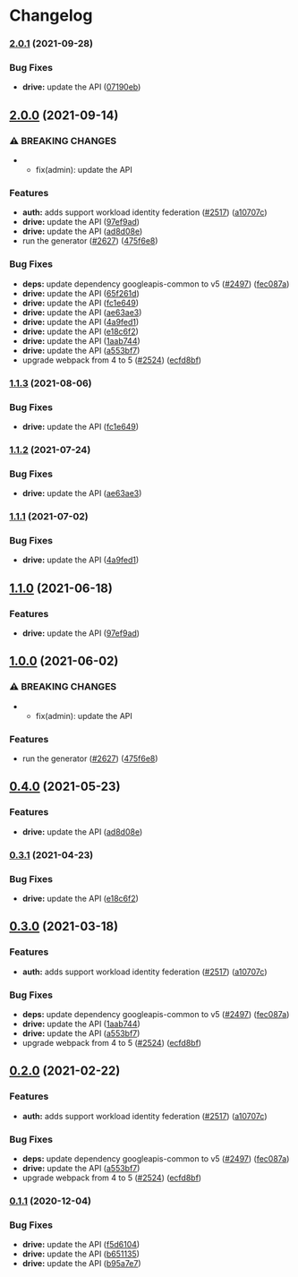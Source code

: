 # Changelog

### [2.0.1](https://www.github.com/googleapis/google-api-nodejs-client/compare/drive-v2.0.0...drive-v2.0.1) (2021-09-28)


### Bug Fixes

* **drive:** update the API ([07190eb](https://www.github.com/googleapis/google-api-nodejs-client/commit/07190eb4086a9ee9eca5ef1a8d73e35a1541ff9c))

## [2.0.0](https://www.github.com/googleapis/google-api-nodejs-client/compare/drive-v1.1.3...drive-v2.0.0) (2021-09-14)


### ⚠ BREAKING CHANGES

* * fix(admin): update the API

### Features

* **auth:** adds support workload identity federation ([#2517](https://www.github.com/googleapis/google-api-nodejs-client/issues/2517)) ([a10707c](https://www.github.com/googleapis/google-api-nodejs-client/commit/a10707c477759e7c9ef6360a2fe800856fb600c1))
* **drive:** update the API ([97ef9ad](https://www.github.com/googleapis/google-api-nodejs-client/commit/97ef9ad7f18fc4c944af2fe9a1ffe7b9d1523948))
* **drive:** update the API ([ad8d08e](https://www.github.com/googleapis/google-api-nodejs-client/commit/ad8d08ebe8778b5eedd2683faf4d25423cc42ffd))
* run the generator ([#2627](https://www.github.com/googleapis/google-api-nodejs-client/issues/2627)) ([475f6e8](https://www.github.com/googleapis/google-api-nodejs-client/commit/475f6e87bce7f2a95986d4c2859ff6104e841167))


### Bug Fixes

* **deps:** update dependency googleapis-common to v5 ([#2497](https://www.github.com/googleapis/google-api-nodejs-client/issues/2497)) ([fec087a](https://www.github.com/googleapis/google-api-nodejs-client/commit/fec087abcf3d994dd41c3ffa0a0c12b1f9f09dae))
* **drive:** update the API ([65f261d](https://www.github.com/googleapis/google-api-nodejs-client/commit/65f261df7fc264b28e252346618544844d81a103))
* **drive:** update the API ([fc1e649](https://www.github.com/googleapis/google-api-nodejs-client/commit/fc1e64948415e7de33c2c7744b4d8e7a448afb25))
* **drive:** update the API ([ae63ae3](https://www.github.com/googleapis/google-api-nodejs-client/commit/ae63ae32a5d52016e6b3155efb3822ded5ade10c))
* **drive:** update the API ([4a9fed1](https://www.github.com/googleapis/google-api-nodejs-client/commit/4a9fed1195be43f27df5ff84667ee8d8890e092d))
* **drive:** update the API ([e18c6f2](https://www.github.com/googleapis/google-api-nodejs-client/commit/e18c6f2f18dd106fbb8b65bce2f6cc3aea79303a))
* **drive:** update the API ([1aab744](https://www.github.com/googleapis/google-api-nodejs-client/commit/1aab744f36ece24b33338ba80a491ba7fa54c575))
* **drive:** update the API ([a553bf7](https://www.github.com/googleapis/google-api-nodejs-client/commit/a553bf7b1e93137ed507913a1201e7796864f039))
* upgrade webpack from 4 to 5  ([#2524](https://www.github.com/googleapis/google-api-nodejs-client/issues/2524)) ([ecfd8bf](https://www.github.com/googleapis/google-api-nodejs-client/commit/ecfd8bfcd06e1beabff7ec9a8c4000222379eb8d))

### [1.1.3](https://www.github.com/googleapis/google-api-nodejs-client/compare/drive-v1.1.2...drive-v1.1.3) (2021-08-06)


### Bug Fixes

* **drive:** update the API ([fc1e649](https://www.github.com/googleapis/google-api-nodejs-client/commit/fc1e64948415e7de33c2c7744b4d8e7a448afb25))

### [1.1.2](https://www.github.com/googleapis/google-api-nodejs-client/compare/drive-v1.1.1...drive-v1.1.2) (2021-07-24)


### Bug Fixes

* **drive:** update the API ([ae63ae3](https://www.github.com/googleapis/google-api-nodejs-client/commit/ae63ae32a5d52016e6b3155efb3822ded5ade10c))

### [1.1.1](https://www.github.com/googleapis/google-api-nodejs-client/compare/drive-v1.1.0...drive-v1.1.1) (2021-07-02)


### Bug Fixes

* **drive:** update the API ([4a9fed1](https://www.github.com/googleapis/google-api-nodejs-client/commit/4a9fed1195be43f27df5ff84667ee8d8890e092d))

## [1.1.0](https://www.github.com/googleapis/google-api-nodejs-client/compare/drive-v1.0.0...drive-v1.1.0) (2021-06-18)


### Features

* **drive:** update the API ([97ef9ad](https://www.github.com/googleapis/google-api-nodejs-client/commit/97ef9ad7f18fc4c944af2fe9a1ffe7b9d1523948))

## [1.0.0](https://www.github.com/googleapis/google-api-nodejs-client/compare/drive-v0.4.0...drive-v1.0.0) (2021-06-02)


### ⚠ BREAKING CHANGES

* * fix(admin): update the API

### Features

* run the generator ([#2627](https://www.github.com/googleapis/google-api-nodejs-client/issues/2627)) ([475f6e8](https://www.github.com/googleapis/google-api-nodejs-client/commit/475f6e87bce7f2a95986d4c2859ff6104e841167))

## [0.4.0](https://www.github.com/googleapis/google-api-nodejs-client/compare/drive-v0.3.1...drive-v0.4.0) (2021-05-23)


### Features

* **drive:** update the API ([ad8d08e](https://www.github.com/googleapis/google-api-nodejs-client/commit/ad8d08ebe8778b5eedd2683faf4d25423cc42ffd))

### [0.3.1](https://www.github.com/googleapis/google-api-nodejs-client/compare/drive-v0.3.0...drive-v0.3.1) (2021-04-23)


### Bug Fixes

* **drive:** update the API ([e18c6f2](https://www.github.com/googleapis/google-api-nodejs-client/commit/e18c6f2f18dd106fbb8b65bce2f6cc3aea79303a))

## [0.3.0](https://www.github.com/googleapis/google-api-nodejs-client/compare/drive-v0.2.0...drive-v0.3.0) (2021-03-18)


### Features

* **auth:** adds support workload identity federation ([#2517](https://www.github.com/googleapis/google-api-nodejs-client/issues/2517)) ([a10707c](https://www.github.com/googleapis/google-api-nodejs-client/commit/a10707c477759e7c9ef6360a2fe800856fb600c1))


### Bug Fixes

* **deps:** update dependency googleapis-common to v5 ([#2497](https://www.github.com/googleapis/google-api-nodejs-client/issues/2497)) ([fec087a](https://www.github.com/googleapis/google-api-nodejs-client/commit/fec087abcf3d994dd41c3ffa0a0c12b1f9f09dae))
* **drive:** update the API ([1aab744](https://www.github.com/googleapis/google-api-nodejs-client/commit/1aab744f36ece24b33338ba80a491ba7fa54c575))
* **drive:** update the API ([a553bf7](https://www.github.com/googleapis/google-api-nodejs-client/commit/a553bf7b1e93137ed507913a1201e7796864f039))
* upgrade webpack from 4 to 5  ([#2524](https://www.github.com/googleapis/google-api-nodejs-client/issues/2524)) ([ecfd8bf](https://www.github.com/googleapis/google-api-nodejs-client/commit/ecfd8bfcd06e1beabff7ec9a8c4000222379eb8d))

## [0.2.0](https://www.github.com/googleapis/google-api-nodejs-client/compare/v0.1.1...v0.2.0) (2021-02-22)


### Features

* **auth:** adds support workload identity federation ([#2517](https://www.github.com/googleapis/google-api-nodejs-client/issues/2517)) ([a10707c](https://www.github.com/googleapis/google-api-nodejs-client/commit/a10707c477759e7c9ef6360a2fe800856fb600c1))


### Bug Fixes

* **deps:** update dependency googleapis-common to v5 ([#2497](https://www.github.com/googleapis/google-api-nodejs-client/issues/2497)) ([fec087a](https://www.github.com/googleapis/google-api-nodejs-client/commit/fec087abcf3d994dd41c3ffa0a0c12b1f9f09dae))
* **drive:** update the API ([a553bf7](https://www.github.com/googleapis/google-api-nodejs-client/commit/a553bf7b1e93137ed507913a1201e7796864f039))
* upgrade webpack from 4 to 5  ([#2524](https://www.github.com/googleapis/google-api-nodejs-client/issues/2524)) ([ecfd8bf](https://www.github.com/googleapis/google-api-nodejs-client/commit/ecfd8bfcd06e1beabff7ec9a8c4000222379eb8d))

### [0.1.1](https://www.github.com/googleapis/google-api-nodejs-client/compare/drive-v0.1.0...v0.1.1) (2020-12-04)


### Bug Fixes

* **drive:** update the API ([f5d6104](https://www.github.com/googleapis/google-api-nodejs-client/commit/f5d61042c8759c267f4b3fc78437d0ceac1f3e3c))
* **drive:** update the API ([b651135](https://www.github.com/googleapis/google-api-nodejs-client/commit/b65113547cc2c6a934a4a92a62bdfe6f59740dd6))
* **drive:** update the API ([b95a7e7](https://www.github.com/googleapis/google-api-nodejs-client/commit/b95a7e7b399d2a1148e78ead3a96ef4ceba2a241))
